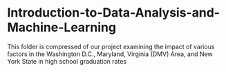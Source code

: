 # Introduction-to-Data-Analysis-and-Machine-Learning
This folder is compressed of our project examining the impact of various factors in the Washington D.C., Maryland, Virginia (DMV) Area, and New York State in high school graduation rates
